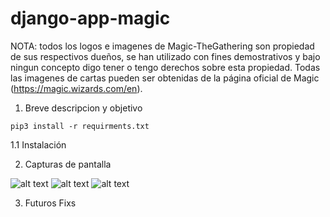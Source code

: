 # django-app-magic

NOTA: todos los logos e imagenes de Magic-TheGathering son propiedad de sus respectivos dueños, se han utilizado con fines demostrativos
      y bajo ningun concepto digo tener o tengo derechos sobre esta propiedad. Todas las imagenes de cartas pueden ser obtenidas
      de la página oficial de Magic (https://magic.wizards.com/en). 
      

1. Breve descripcion y objetivo
     

```pip3 install -r requirments.txt```

1.1 Instalación

2. Capturas de pantalla

![alt text](https://github.com/ParserKnight/django-app-magic/blob/master/images/img1.png)
![alt text](https://github.com/ParserKnight/django-app-magic/blob/master/images/img2.png)
![alt text](https://github.com/ParserKnight/django-app-magic/blob/master/images/img3.png)

3. Futuros Fixs

